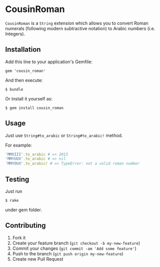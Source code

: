 # CousinRoman

`CousinRoman` is a `String` extension which allows you to convert
Roman numerals (following modern subtractive notation)
to Arabic numbers (i.e. Integers).

## Installation

Add this line to your application's Gemfile:

    gem 'cousin_roman'

And then execute:

    $ bundle

Or install it yourself as:

    $ gem install cousin_roman

## Usage

Just use `String#to_arabic` or `String#to_arabic!` method.

For example:

```ruby
'MMXIII'.to_arabic # => 2013
'MMYUOX'.to_arabic # => nil
'MMYOUX'.to_arabic! # => TypeError: not a valid roman number
```

## Testing

Just run

    $ rake

under gem folder.

## Contributing

1. Fork it
2. Create your feature branch (`git checkout -b my-new-feature`)
3. Commit your changes (`git commit -am 'Add some feature'`)
4. Push to the branch (`git push origin my-new-feature`)
5. Create new Pull Request
